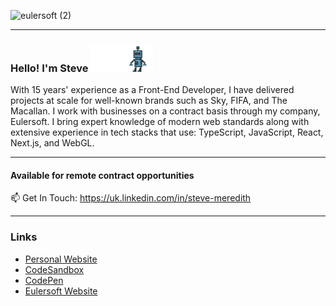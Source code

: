 

![eulersoft (2)](https://github.com/Steveeeie/Steveeeie/assets/7037113/6d39226c-e825-4c32-92da-19275247d459)

---

### Hello! I'm Steve <img src="https://raw.githubusercontent.com/Steveeeie/vanilla-js-parcel-starter/master/src/robot.gif" alt="" width="100" />

With 15 years' experience as a Front-End Developer, I have delivered projects at scale for well-known brands such as Sky, FIFA, and The Macallan. I work with businesses on a contract basis through my company, Eulersoft. I bring expert knowledge of modern web standards along with extensive experience in tech stacks that use: TypeScript, JavaScript, React, Next.js, and WebGL.

---
#### Available for remote contract opportunities

📫 Get In Touch: https://uk.linkedin.com/in/steve-meredith

---
### Links
- [Personal Website](https://www.stevemeredith.com)
- [CodeSandbox](https://codesandbox.io/u/Steveeeie)
- [CodePen](https://codepen.io/steveeeie/)
- [Eulersoft Website](https://www.eulersoft.co.uk)

